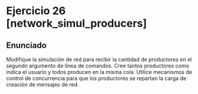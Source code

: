 # Ejercicio 26 [network_simul_producers]

## Enunciado

Modifique la simulación de red para recibir la cantidad de productores en el segundo argumento de línea
de comandos. Cree tantos productores como indica el usuario y todos producen en la misma cola. Utilice
mecanismos de control de concurrencia para que los productores se repartan la carga de creación de
mensajes de red.
